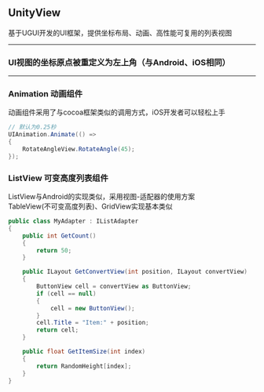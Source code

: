 ## UnityView
基于UGUI开发的UI框架，提供坐标布局、动画、高性能可复用的列表视图
* * *
### UI视图的坐标原点被重定义为左上角（与Android、iOS相同）
* * *
### Animation 动画组件
动画组件采用了与cocoa框架类似的调用方式，iOS开发者可以轻松上手
```C#
// 默认为0.25秒
UIAnimation.Animate(() =>
{
    RotateAngleView.RotateAngle(45);
});
```
### ListView 可变高度列表组件
ListView与Android的实现类似，采用视图-适配器的使用方案</br>
TableView(不可变高度列表)、GridView实现基本类似
```C#
public class MyAdapter : IListAdapter
{
    public int GetCount()
    {
        return 50;
    }

    public ILayout GetConvertView(int position, ILayout convertView)
    {
        ButtonView cell = convertView as ButtonView;
        if (cell == null)
        {
            cell = new ButtonView();
        }
        cell.Title = "Item:" + position;
        return cell;
    }

    public float GetItemSize(int index)
    {
        return RandomHeight[index];
    }
}
```
